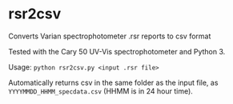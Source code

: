 # rsr2csv
Converts Varian spectrophotometer .rsr reports to csv format

Tested with the Cary 50 UV-Vis spectrophotometer and Python 3.

Usage: `python rsr2csv.py <input .rsr file>`

Automatically returns csv in the same folder as the input file, as `YYYYMMDD_HHMM_specdata.csv` (HHMM is in 24 hour time).

